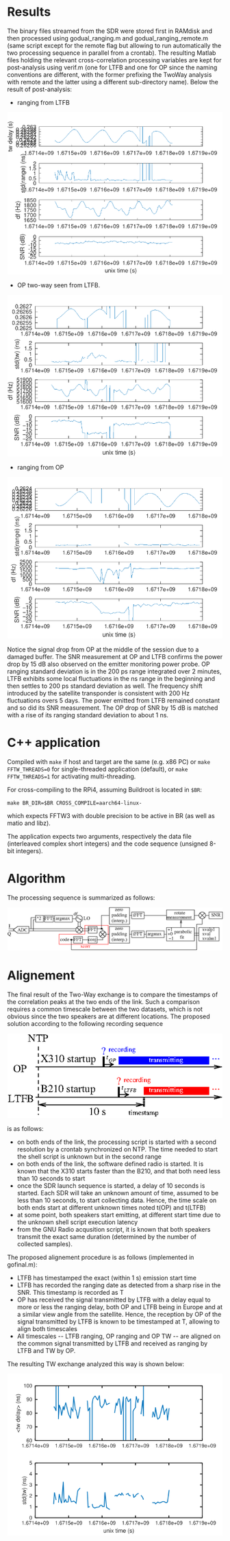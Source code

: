 # Results

The binary files streamed from the SDR were stored first in RAMdisk and then 
processed using godual_ranging.m and godual_ranging_remote.m (same script except
for the remote flag but allowing to run automatically the two processing sequence
in parallel from a crontab). The resulting Matlab files holding the relevant 
cross-correlation processing variables are kept for post-analysis using
verif.m (one for LTFB and one for OP since the naming conventions are different,
with the former prefixing the TwoWay analysis with remote and the latter using
a different sub-directory name). Below the result of post-analysis:

* ranging from LTFB

<img src="LTFB_LTFB.png">

* OP two-way seen from LTFB.

<img src="OP_LTFB.png">

* ranging from OP

<img src="OP_OP.png">

Notice the signal drop from OP at the middle of the session due to a damaged 
buffer. The SNR measurement at OP and LTFB confirms the power drop by 15 dB 
also observed on the emitter monitoring power probe. OP ranging standard deviation
is in the 200 ps range integrated over 2 minutes, LTFB exhibits some local
fluctuations in the ns range in the beginning and then settles to 200 ps standard
deviation as well. The frequency shift introduced by the satellite transponder
is consistent with 200 Hz fluctuations overs 5 days. The power emitted from LTFB
remained constant and so did its SNR measurement. The OP drop of SNR by 15 dB is
matched with a rise of its ranging standard deviation to about 1 ns.

# C++ application

Compiled with ``make`` if host and target are the same (e.g. x86 PC) or
``make FFTW_THREADS=0`` for single-threaded application (default), or
``make FFTW_THREADS=1`` for activating multi-threading.

For cross-compiling to the RPi4, assuming Buildroot is located in ``$BR``:
```
make BR_DIR=$BR CROSS_COMPILE=aarch64-linux-
```
which expects FFTW3 with double precision to be active in BR (as well as matio and libz).

The application expects two arguments, respectively the data file (interleaved complex
short integers) and the code sequence (unsigned 8-bit integers).

# Algorithm

The processing sequence is summarized as follows:

<img src="algo.png">

# Alignement

The final result of the Two-Way exchange is to compare the timestamps of the correlation
peaks at the two ends of the link. Such a comparison requires a common timescale between
the two datasets, which is not obvious since the two speakers are at different locations.
The proposed solution according to the following recording sequence

<img src="alignement.png">

is as follows:
* on both ends of the link, the processing script is started with a second resolution by
a crontab synchronized on NTP. The time needed to start the shell script is unknown but in
the second range
* on both ends of the link, the software defined radio is started. It is known that the
X310 starts faster than the B210, and that both need less than 10 seconds to start
* once the SDR launch sequence is started, a delay of 10 seconds is started. Each SDR
will take an unknown amount of time, assumed to be less than 10 seconds, to start
collecting data. Hence, the time scale on both ends start at different unknown times
noted t(OP) and t(LTFB)
* at some point, both speakers start emitting, at different start time due to the unknown
shell script execution latency
* from the GNU Radio acqusition script, it is known that both speakers transmit the exact same
duration (determined by the number of collected samples). 

The proposed alignement procedure is as follows (implemented in gofinal.m):
* LTFB has timestamped the exact (within 1 s) emission start time
* LTFB has recorded the ranging date as detected from a sharp rise in the SNR. This timestamp
is recorded as T
* OP has received the signal transmitted by LTFB with a delay equal to more or less the
ranging delay, both OP and LTFB being in Europe and at a similar view angle from the satellite.
Hence, the reception by OP of the signal transmitted by LTFB is known to be timestamped at T,
allowing to align both timescales
* All timescales -- LTFB ranging, OP ranging and OP TW -- are aligned on the common signal 
transmitted by LTFB and received as ranging by LTFB and TW by OP.

The resulting TW exchange analyzed this way is shown below:

<img src="tw_final.png">

